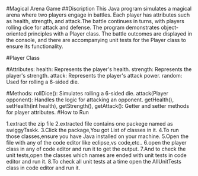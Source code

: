#Magical Arena Game
##Discription
This Java program simulates a magical arena where two players engage in battles. Each player has attributes such as health, strength, and attack.The battle continues in turns, with players rolling dice for attack and defense. The program demonstrates object-oriented principles with a Player class. The battle outcomes are displayed in the console, and there are accompanying unit tests for the Player class to ensure its functionality.

#Player Class

#Attributes:
health: Represents the player's health.
strength: Represents the player's strength.
attack: Represents the player's attack power.
random: Used for rolling a 6-sided die.

#Methods:
rollDice(): Simulates rolling a 6-sided die.
attack(Player opponent): Handles the logic for attacking an opponent.
getHealth(), setHealth(int health), getStrength(), getAttack(): Getter and setter methods for player attributes.
#How to Run

1.extract the zip file
2.extracted file contains one packege named as swiggyTaskk.
3.Click the package,You got List of classes in it.
4.To run those classes,ensure you have Java installed on your machine.
5.Open the file with any of the code editor like eclipse,vs code,etc..
6.open the player class in any of code editor and run it to get the output.
7.And to check the unit tests,open the classes which names are ended with unit tests in code editor and run it.
8.To check all unit tests at a time open the AllUnitTests class in code editor and run it.
